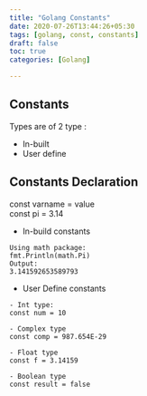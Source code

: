 ```yaml
---
title: "Golang Constants"
date: 2020-07-26T13:44:26+05:30
tags: [golang, const, constants]
draft: false
toc: true
categories: [Golang]

---
```


## Constants 
Types are of 2 type :
- In-built
- User define

## Constants Declaration
const varname = value                             
const pi = 3.14

- In-build constants
```mermaid
Using math package:
fmt.Println(math.Pi)
Output:
3.141592653589793
```

- User Define constants

```mermaid
- Int type:
const num = 10

- Complex type
const comp = 987.654E-29

- Float type
const f = 3.14159

- Boolean type
const result = false
```


